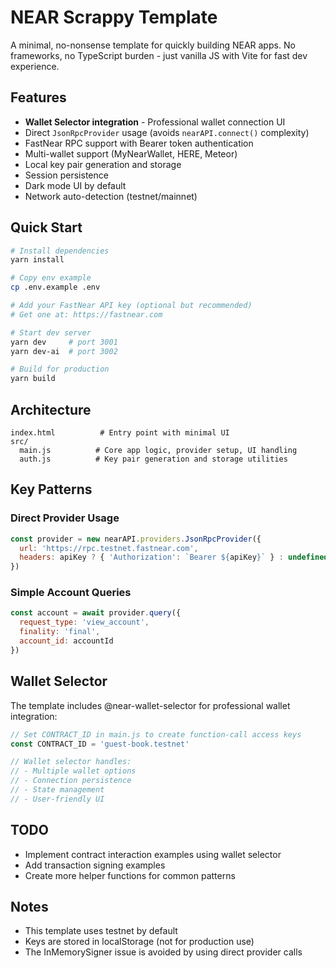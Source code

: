 # NEAR Scrappy Template

A minimal, no-nonsense template for quickly building NEAR apps. No frameworks, no TypeScript burden - just vanilla JS with Vite for fast dev experience.

## Features

- **Wallet Selector integration** - Professional wallet connection UI
- Direct `JsonRpcProvider` usage (avoids `nearAPI.connect()` complexity)
- FastNear RPC support with Bearer token authentication
- Multi-wallet support (MyNearWallet, HERE, Meteor)
- Local key pair generation and storage
- Session persistence
- Dark mode UI by default
- Network auto-detection (testnet/mainnet)

## Quick Start

```bash
# Install dependencies
yarn install

# Copy env example
cp .env.example .env

# Add your FastNear API key (optional but recommended)
# Get one at: https://fastnear.com

# Start dev server
yarn dev     # port 3001
yarn dev-ai  # port 3002

# Build for production
yarn build
```

## Architecture

```
index.html          # Entry point with minimal UI
src/
  main.js          # Core app logic, provider setup, UI handling
  auth.js          # Key pair generation and storage utilities
```

## Key Patterns

### Direct Provider Usage
```javascript
const provider = new nearAPI.providers.JsonRpcProvider({
  url: 'https://rpc.testnet.fastnear.com',
  headers: apiKey ? { 'Authorization': `Bearer ${apiKey}` } : undefined
})
```

### Simple Account Queries
```javascript
const account = await provider.query({
  request_type: 'view_account',
  finality: 'final',
  account_id: accountId
})
```

## Wallet Selector

The template includes @near-wallet-selector for professional wallet integration:

```javascript
// Set CONTRACT_ID in main.js to create function-call access keys
const CONTRACT_ID = 'guest-book.testnet'

// Wallet selector handles:
// - Multiple wallet options
// - Connection persistence  
// - State management
// - User-friendly UI
```

## TODO

- Implement contract interaction examples using wallet selector
- Add transaction signing examples
- Create more helper functions for common patterns

## Notes

- This template uses testnet by default
- Keys are stored in localStorage (not for production use)
- The InMemorySigner issue is avoided by using direct provider calls